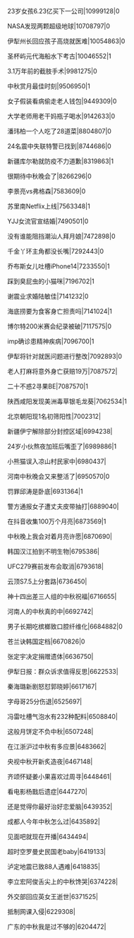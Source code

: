 23岁女孩6.23亿买下一公司|10999128|0

NASA发现两颗超级地球|10708797|0

伊犁州长回应孩子高烧就医难|10054863|0

圣杯屿元代海船水下考古|10046552|1

3.1万年前的截肢手术|9981275|0

中秋赏月最佳时刻|9506950|1

女子假装看病偷走老人钱包|9449309|0

大学老师用老干妈瓶子喝水|9142633|0

潘玮柏一个人吃了28道菜|8804807|0

24名震中失联特警已找到|8744686|0

新疆库尔勒就防疫不力道歉|8319863|1

很期待中秋晚会了|8266296|0

李景亮vs弗格森|7583609|0

苏里南Netflix上线|7563348|1

YJJ女流官宣结婚|7490501|0

没有谁能阻挡潮汕人拜月娘|7472898|0

千金丫环主角都没长嘴|7292443|0

乔布斯女儿吐槽iPhone14|7233550|1

踩到臭屁虫的小猫咪|7196702|1

谢震业求婚陆敏佳|7141232|0

海底捞要为食客身亡担责吗|7141024|1

博尔特200米赛会纪录被破|7117575|0

imp确诊患精神疾病|7096700|1

伊犁将针对就医问题进行整改|7092893|0

老人打麻将意外身亡获赔19万|7087572|

二十不惑2寻果BE|7087570|1

陕西咸阳发现美洲毒草银毛龙葵|7062534|1

北京朝阳现1名初筛阳性|7002312|

新疆伊宁解除部分封控区域|6994238|

24岁小伙熬夜加班后嘴歪了|6989886|1

小熊猫误入凉山村民家中|6980437|

河南中秋晚会又来整活了|6950570|0

罚罪邱涛是卧底|6931364|1

警方通报女子遭丈夫皮带抽打|6889040|

在抖音收集100万个月亮|6873569|1

中秋晚上我会对着月亮许愿|6870690|

韩国汉江拍到不明生物|6795386|

UFC279赛前发布会取消|6793618|

云顶S7.5上分套路|6736450|

神十四出差三人组的中秋祝福|6716655|

河南人的中秋真的中|6692742|

男子长期吃槟榔致口腔纤维化|6684882|0

苍兰诀韩国定档|6670826|0

张定宇决定捐赠遗体|6636750|

伊犁日报：群众诉求值得反思|6622533|

秦海璐新剧怒怼郭晓婷|6617167|

字母哥25分伤退|6525697|

冯雷吐槽气泡水有232种配料|6508840|

这般月饼定不负中秋|6507248|

在江浙沪过中秋有多应景|6483662|

央视中秋开新炙造夜|6467148|

齐颂怀疑姜小果喜欢过周寻|6448461|

看电影杨戬后遗症|6447270|

还是觉得你最好治好恋爱脑|6439352|

成都人今年中秋怎么过|6435892|

见面吧就现在开播|6434494|

超时空罗曼史民国老baby|6419133|

泸定地震已致88人遇难|6418835|

李立宏阿俊舌尖上的中秋馋哭|6374228|

外交部回应英女王逝世|6371525|

抵制网课入侵|6229308|

广东的中秋我是过不够的|6204472|

